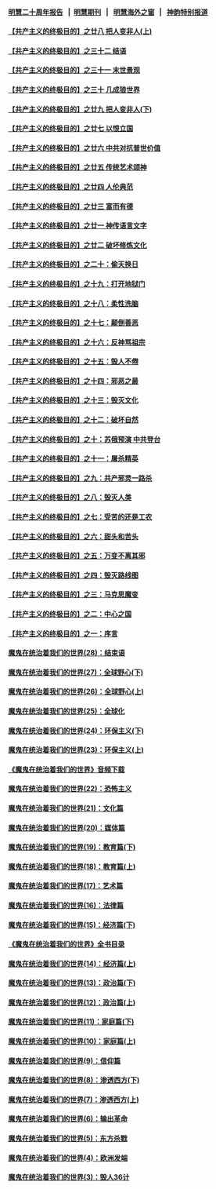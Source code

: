 #### [明慧二十周年报告](https://github.com/gfw-breaker/mh-reports/blob/master/README.md?t=07180736) &nbsp;&nbsp;|&nbsp;&nbsp;[明慧期刊](https://github.com/gfw-breaker/mh-qikan) &nbsp;&nbsp;|&nbsp;&nbsp; [明慧海外之窗](https://github.com/gfw-breaker/mh-news/blob/master/README.md?t=07180736) &nbsp;&nbsp;|&nbsp;&nbsp; [神韵特别报道](https://github.com/gfw-breaker/mh-news/blob/master/shenyun.md?t=07180736) 

#### [【共产主义的终极目的】之廿八 把人变非人(上)](../pages/nsc422/n11340492.md?t=07180736) 

#### [【共产主义的终极目的】之三十二 结语](../pages/nsc422/n11360535.md?t=07180736) 

#### [【共产主义的终极目的】之三十一 末世景观](../pages/nsc422/n11351129.md?t=07180736) 

#### [【共产主义的终极目的】之三十 几成狼世界](../pages/nsc422/n11348280.md?t=07180736) 

#### [【共产主义的终极目的】之廿九 把人变非人(下)](../pages/nsc422/n11344140.md?t=07180736) 

#### [【共产主义的终极目的】之廿七 以恨立国](../pages/nsc422/n11336944.md?t=07180736) 

#### [【共产主义的终极目的】之廿六 中共对抗普世价值](../pages/nsc422/n11324785.md?t=07180736) 

#### [【共产主义的终极目的】之廿五 传统艺术颂神](../pages/nsc422/n11296396.md?t=07180736) 

#### [【共产主义的终极目的】之廿四 人伦典范](../pages/nsc422/n11296397.md?t=07180736) 

#### [【共产主义的终极目的】之廿三 富而有德](../pages/nsc422/n11283598.md?t=07180736) 

#### [【共产主义的终极目的】之廿一 神传语言文字](../pages/nsc422/n11263265.md?t=07180736) 

#### [【共产主义的终极目的】之廿二 破坏修炼文化](../pages/nsc422/n11245728.md?t=07180736) 

#### [【共产主义的终极目的】之二十：偷天换日](../pages/nsc422/n11238846.md?t=07180736) 

#### [【共产主义的终极目的】之十九：打开地狱门](../pages/nsc422/n11206376.md?t=07180736) 

#### [【共产主义的终极目的】之十八：柔性洗脑](../pages/nsc422/n11199994.md?t=07180736) 

#### [【共产主义的终极目的】之十七：颠倒善恶](../pages/nsc422/n11179782.md?t=07180736) 

#### [【共产主义的终极目的】之十六：反神骂祖宗](../pages/nsc422/n11166798.md?t=07180736) 

#### [【共产主义的终极目的】之十五：毁人不倦](../pages/nsc422/n11166792.md?t=07180736) 

#### [【共产主义的终极目的】之十四：邪恶之最](../pages/nsc422/n11150249.md?t=07180736) 

#### [【共产主义的终极目的】之十三：毁灭文化](../pages/nsc422/n11135227.md?t=07180736) 

#### [【共产主义的终极目的】之十二：破坏自然](../pages/nsc422/n11135214.md?t=07180736) 

#### [【共产主义的终极目的】之十：苏俄预演 中共登台](../pages/nsc422/n11118424.md?t=07180736) 

#### [【共产主义的终极目的】之十一：屠杀精英](../pages/nsc422/n11118442.md?t=07180736) 

#### [【共产主义的终极目的】之九：共产邪灵一路杀](../pages/nsc422/n11114139.md?t=07180736) 

#### [【共产主义的终极目的】之八：毁灭人类](../pages/nsc422/n11108503.md?t=07180736) 

#### [【共产主义的终极目的】之七：受苦的还是工农](../pages/nsc422/n11101809.md?t=07180736) 

#### [【共产主义的终极目的】之六：甜头和苦头](../pages/nsc422/n11096971.md?t=07180736) 

#### [【共产主义的终极目的】之五：万变不离其邪](../pages/nsc422/n11091285.md?t=07180736) 

#### [【共产主义的终极目的】之四：毁灭路线图](../pages/nsc422/n11086284.md?t=07180736) 

#### [【共产主义的终极目的】之三：马克思魔变](../pages/nsc422/n11061941.md?t=07180736) 

#### [【共产主义的终极目的】之二：中心之国](../pages/nsc422/n11047728.md?t=07180736) 

#### [【共产主义的终极目的】之一：序言](../pages/nsc422/n11086077.md?t=07180736) 

#### [魔鬼在统治着我们的世界(28)：结束语](../pages/nsc422/n10936246.md?t=07180736) 

#### [魔鬼在统治着我们的世界(27)：全球野心(下)](../pages/nsc422/n10928319.md?t=07180736) 

#### [魔鬼在统治着我们的世界(26)：全球野心(上)](../pages/nsc422/n10900318.md?t=07180736) 

#### [魔鬼在统治着我们的世界(25)：全球化](../pages/nsc422/n10788205.md?t=07180736) 

#### [魔鬼在统治着我们的世界(24)：环保主义(下)](../pages/nsc422/n10695307.md?t=07180736) 

#### [魔鬼在统治着我们的世界(23)：环保主义(上)](../pages/nsc422/n10688613.md?t=07180736) 

#### [《魔鬼在统治着我们的世界》音频下载](../pages/nsc422/n10635553.md?t=07180736) 

#### [魔鬼在统治着我们的世界(22)：恐怖主义](../pages/nsc422/n10614727.md?t=07180736) 

#### [魔鬼在统治着我们的世界(21)：文化篇](../pages/nsc422/n10597706.md?t=07180736) 

#### [魔鬼在统治着我们的世界(20)：媒体篇](../pages/nsc422/n10586579.md?t=07180736) 

#### [魔鬼在统治着我们的世界(19)：教育篇(下)](../pages/nsc422/n10564808.md?t=07180736) 

#### [魔鬼在统治着我们的世界(18)：教育篇(上)](../pages/nsc422/n10526970.md?t=07180736) 

#### [魔鬼在统治着我们的世界(17)：艺术篇](../pages/nsc422/n10499093.md?t=07180736) 

#### [魔鬼在统治着我们的世界(16)：法律篇](../pages/nsc422/n10485969.md?t=07180736) 

#### [魔鬼在统治着我们的世界(15)：经济篇(下)](../pages/nsc422/n10469975.md?t=07180736) 

#### [《魔鬼在统治着我们的世界》全书目录](../pages/nsc422/n10464261.md?t=07180736) 

#### [魔鬼在统治着我们的世界(14)：经济篇(上)](../pages/nsc422/n10457370.md?t=07180736) 

#### [魔鬼在统治着我们的世界(13)：政治篇(下)](../pages/nsc422/n10448270.md?t=07180736) 

#### [魔鬼在统治着我们的世界(12)：政治篇(上)](../pages/nsc422/n10444576.md?t=07180736) 

#### [魔鬼在统治着我们的世界(11)：家庭篇(下)](../pages/nsc422/n10440961.md?t=07180736) 

#### [魔鬼在统治着我们的世界(10)：家庭篇(上)](../pages/nsc422/n10435448.md?t=07180736) 

#### [魔鬼在统治着我们的世界(9)：信仰篇](../pages/nsc422/n10432159.md?t=07180736) 

#### [魔鬼在统治着我们的世界(8)：渗透西方(下)](../pages/nsc422/n10429603.md?t=07180736) 

#### [魔鬼在统治着我们的世界(7)：渗透西方(上)](../pages/nsc422/n10426013.md?t=07180736) 

#### [魔鬼在统治着我们的世界(6)：输出革命](../pages/nsc422/n10421536.md?t=07180736) 

#### [魔鬼在统治着我们的世界(5)：东方杀戮](../pages/nsc422/n10417707.md?t=07180736) 

#### [魔鬼在统治着我们的世界(4)：欧洲发端](../pages/nsc422/n10414890.md?t=07180736) 

#### [魔鬼在统治着我们的世界(3)：毁人36计](../pages/nsc422/n10411583.md?t=07180736) 

